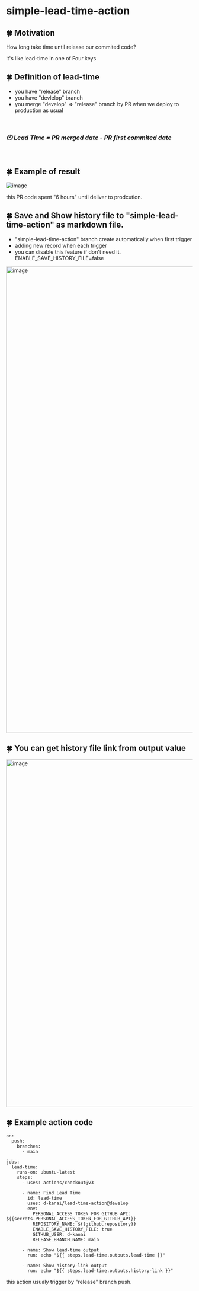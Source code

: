 # simple-lead-time-action

## :four_leaf_clover: Motivation

How long take time until release our commited code?

it's like lead-time in one of Four keys

## :four_leaf_clover: Definition of lead-time

- you have "release" branch
- you have "devlelop" branch
- you merge "develop" => "release" branch by PR when we deploy to production as usual

<br/>

### *:clock10: Lead Time = PR merged date - PR first commited date*

<br/>

## :four_leaf_clover: Example of result
![image](https://user-images.githubusercontent.com/97098139/207061911-939e415e-8845-444f-af99-23c16ad3a1fc.png)

this PR code spent "6 hours" until deliver to prodcution.

## :four_leaf_clover: Save and Show history file to "simple-lead-time-action" as markdown file.

- "simple-lead-time-action" branch create automatically when first trigger
- adding new record when each trigger
- you can disable this feature if don't need it. 
  ENABLE_SAVE_HISTORY_FILE=false

<img width="1259" alt="image" src="https://user-images.githubusercontent.com/97098139/207301622-326497e6-8e2a-4f76-be19-5daaf499036e.png">

## :four_leaf_clover: You can get history file link from output value

<img width="938" alt="image" src="https://user-images.githubusercontent.com/97098139/207302998-67e4b243-312d-4045-9a92-50952cbab053.png">

## :four_leaf_clover: Example action code

```
on:
  push:
    branches:
      - main

jobs:
  lead-time:
    runs-on: ubuntu-latest
    steps:
      - uses: actions/checkout@v3

      - name: Find Lead Time
        id: lead-time
        uses: d-kanai/lead-time-action@develop
        env:
          PERSONAL_ACCESS_TOKEN_FOR_GITHUB_API: ${{secrets.PERSONAL_ACCESS_TOKEN_FOR_GITHUB_API}}
          REPOSITORY_NAME: ${{github.repository}}
          ENABLE_SAVE_HISTORY_FILE: true
          GITHUB_USER: d-kanai
          RELEASE_BRANCH_NAME: main

      - name: Show lead-time output
        run: echo "${{ steps.lead-time.outputs.lead-time }}"

      - name: Show history-link output
        run: echo "${{ steps.lead-time.outputs.history-link }}"
```

this action usualy trigger by "release" branch push.

